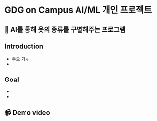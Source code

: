 # GDG on Campus AI/ML 개인 프로젝트

## 👚 AI를 통해 옷의 종류를 구별해주는 프로그램

## Introduction
- 주요 기능
- 
## Goal
-
- 
## 📹 Demo video



